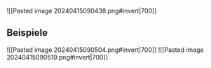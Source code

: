 ![[Pasted image 20240415090438.png#invert|700]]
## Beispiele
![[Pasted image 20240415090504.png#invert|700]]
![[Pasted image 20240415090519.png#invert|700]]